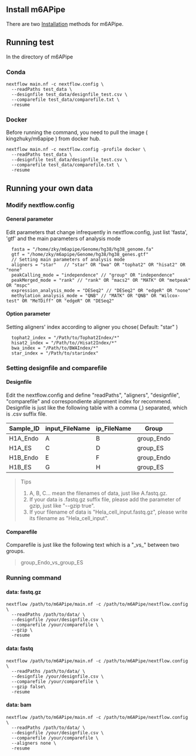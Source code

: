 ## Install m6APipe
There are two [Installation](https://github.com/kingzhuky/m6APipe/wiki/Installation) methods for m6APipe.

## Running test
In the directory of m6APipe
### Conda
```
nextflow main.nf -c nextflow.config \
  --readPaths test_data \
  --designfile test_data/designfile_test.csv \
  --comparefile test_data/comparefile.txt \
  -resume
```
### Docker
Before running the command, you need to pull the image ( kingzhuky/m6apipe ) from docker hub.
```
nextflow main.nf -c nextflow.config -profile docker \
  --readPaths test_data \
  --designfile test_data/designfile_test.csv \
  --comparefile test_data/comparefile.txt \
  -resume
```
## Running your own data
### Modify nextflow.config
#### General parameter
Edit parameters that change infrequently in nextflow.config, just list 'fasta', 'gtf' and the main parameters of analysis mode 
```
  fasta = "/home/zky/m6apipe/Genome/hg38/hg38_genome.fa"
  gtf = "/home/zky/m6apipe/Genome/hg38/hg38_genes.gtf"
  // Setting main parameters of analysis mode 
  aligners = "star"   // "star" OR "bwa" OR "tophat2" OR "hisat2" OR "none"
  peakCalling_mode = "independence" // "group" OR "independence"
  peakMerged_mode = "rank" // "rank" OR "macs2" OR "MATK" OR "metpeak" OR "mspc"
  expression_analysis_mode = "DESeq2" // "DESeq2" OR "edgeR" OR "none"
  methylation_analysis_mode = "QNB" // "MATK" OR "QNB" OR "Wilcox-test" OR "MeTDiff" OR "edgeR" OR "DESeq2"
```
#### Option parameter
Setting aligners' index according to aligner you chose( Default: "star" )
```
  tophat2_index = "/Path/to/Tophat2Index/*"
  hisat2_index = "/Path/to//Hisat2Index/*"
  bwa_index = "/Path/to/BWAIndex/*"
  star_index = "/Path/to/starindex"
```
### Setting designfile and comparefile
#### Designfile
Edit the nextflow.config and define "readPaths", "aligners", "designfile", "comparefile" and correspondiente alignment index for recommend.
Designfile is just like the following table with a comma (,) separated, which is .csv suffix file.

| Sample_ID | input_FileName | ip_FileName | Group |
| --- | --- | --- | --- |
| H1A_Endo | A | B | group_Endo |
| H1A_ES | C | D | group_ES |
| H1B_Endo | E | F | group_Endo |
| H1B_ES | G | H | group_ES |

>Tips
>1. A, B, C... mean the filenames of data, just like A.fastq.gz.
>2. If your data is .fastq.gz suffix file, please add the parameter of gzip, just like "--gzip true".
>3. If your filename of data is "Hela_cell_input.fastq.gz", please write its filename as "Hela_cell_input".

#### Comparefile
Comparefile is just like the following text which is a "\_vs\_" between two groups. 
>group_Endo_vs_group_ES

### Running command
#### data: fastq.gz
```
nextflow /path/to/m6APipe/main.nf -c /path/to/m6APipe/nextflow.config \
  --readPaths /path/to/data/ \
  --designfile /your/designfile.csv \
  --comparefile /your/comparefile \
  --gzip \
  -resume
```
#### data: fastq
```
nextflow /path/to/m6APipe/main.nf -c /path/to/m6APipe/nextflow.config \
  --readPaths /path/to/data/ \
  --designfile /your/designfile.csv \
  --comparefile /your/comparefile \
  --gzip false\
  -resume
```
#### data: bam
```
nextflow /path/to/m6APipe/main.nf -c /path/to/m6APipe/nextflow.config \
  --readPaths /path/to/data/ \
  --designfile /your/designfile.csv \
  --comparefile /your/comparefile \
  --aligners none \
  -resume
```